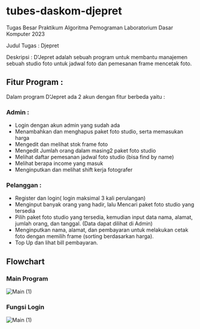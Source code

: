 # tubes-daskom-djepret
Tugas Besar Praktikum Algoritma Pemograman Laboratorium Dasar Komputer 2023

Judul Tugas : Djepret

Deskripsi : D'Jepret adalah sebuah program untuk membantu manajemen sebuah studio foto untuk jadwal foto dan pemesanan frame mencetak foto.

## Fitur Program :
Dalam program D'Jepret ada 2 akun dengan fitur berbeda yaitu :
### Admin :
- Login dengan akun admin yang sudah ada 
- Menambahkan dan menghapus paket foto studio, serta memasukan harga 
- Mengedit dan melihat stok frame foto 
- Mengedit Jumlah orang dalam masing2 paket foto studio 
- Melihat daftar pemesanan jadwal foto studio (bisa find by name) 
- Melihat berapa income yang masuk 
- Menginputkan dan melihat shift kerja fotografer 
### Pelanggan :
- Register dan login( login maksimal 3 kali perulangan) 
- Menginput banyak orang yang hadir, lalu Mencari paket foto studio yang tersedia 
- Pilih paket foto studio yang tersedia, kemudian input data nama, alamat, jumlah orang, dan tanggal. (Data dapat dilihat di Admin) 
- Menginputkan nama, alamat, dan pembayaran untuk melakukan cetak foto dengan memilih frame (sorting berdasarkan harga). 
- Top Up dan lihat bill pembayaran.

## Flowchart

### Main Program
![Main (1)](https://github.com/ega24/tubes-daskom-djepret/assets/75112508/00ba848f-f58e-42ad-b4e4-7b251f6e8f69)

### Fungsi Login
![Main (1)](https://github.com/ega24/tubes-daskom-djepret/assets/75112508/00ba848f-f58e-42ad-b4e4-7b251f6e8f69)
